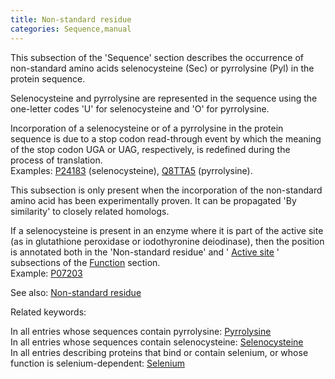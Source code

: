 ```yaml
---
title: Non-standard residue
categories: Sequence,manual
---
```


This subsection of the 'Sequence' section describes the occurrence of non-standard amino acids selenocysteine (Sec) or pyrrolysine (Pyl) in the protein sequence.

Selenocysteine and pyrrolysine are represented in the sequence using the one-letter codes 'U' for selenocysteine and 'O' for pyrrolysine.

Incorporation of a selenocysteine or of a pyrrolysine in the protein sequence is due to a stop codon read-through event by which the meaning of the stop codon UGA or UAG, respectively, is redefined during the process of translation.  
Examples: [P24183](https://www.uniprot.org/uniprotkb/P24183) (selenocysteine), [Q8TTA5](https://www.uniprot.org/uniprotkb/Q8TTA5) (pyrrolysine).

This subsection is only present when the incorporation of the non-standard amino acid has been experimentally proven. It can be propagated 'By similarity' to closely related homologs.

If a selenocysteine is present in an enzyme where it is part of the active site (as in glutathione peroxidase or iodothyronine deiodinase), then the position is annotated both in the 'Non-standard residue' and ' [Active site](https://www.uniprot.org/help/act_site) ' subsections of the [Function](https://www.uniprot.org/help/function%5Fsection) section.  
Example: [P07203](https://www.uniprot.org/uniprotkb/P07203)

See also: [Non-standard residue](https://www.uniprot.org/help/non%5Fstd)

Related keywords:

In all entries whose sequences contain pyrrolysine: [Pyrrolysine](https://www.uniprot.org/keywords/KW-0669)  
In all entries whose sequences contain selenocysteine: [Selenocysteine](https://www.uniprot.org/keywords/KW-0712)  
In all entries describing proteins that bind or contain selenium, or whose function is selenium-dependent: [Selenium](https://www.uniprot.org/keywords/KW-0711)
